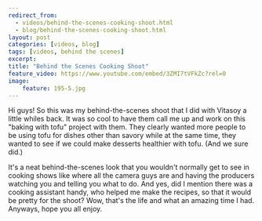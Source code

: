 ```yaml
---
redirect_from: 
  - videos/behind-the-scenes-cooking-shoot.html
  - blog/behind-the-scenes-cooking-shoot.html
layout: post
categories: [videos, blog]
tags: [videos, behind the scenes]
excerpt: 
title: "Behind the Scenes Cooking Shoot"
feature_video: https://www.youtube.com/embed/3ZMI7tVFkZc?rel=0
image:
    feature: 195-5.jpg
---
```


Hi guys!  So this was my behind-the-scenes shoot that I did with Vitasoy a little whiles back.  It was so cool to have them call me up and work on this "baking with tofu" project with them.  They clearly wanted more people to be using tofu for dishes other than savory while at the same time, they wanted to see if we could make desserts healthier with tofu.  (And we sure did.)

It's a neat behind-the-scenes look that you wouldn't normally get to see in cooking shows like where all the camera guys are and having the producers watching you and telling you what to do.  And yes, did I mention there was a cooking assistant handy, who helped me make the recipes, so that it would be pretty for the shoot?  Wow, that's the life and what an amazing time I had.  Anyways, hope you all enjoy.


